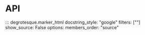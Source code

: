 # API

::: degrotesque.marker_html
    docstring_style: "google"
    filters: [""]
    show_source: False
    options:
        members_order: "source"
